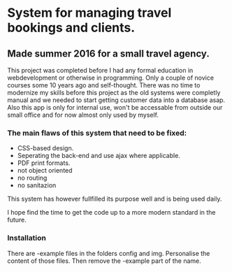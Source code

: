 # System for managing travel bookings and clients.

## Made summer 2016 for a small travel agency.

This project was completed before I had any formal education in webdevelopment or otherwise in programming. Only a couple of novice courses some 10 years ago and self-thought. There was no time to modernize my skills before this project as the old systems were completly manual and we needed to start getting customer data into a database asap. Also this app is only for internal use, won't be accessable from outside our small office and for now almost only used by myself.

### The main flaws of this system that need to be fixed:
* CSS-based design.
* Seperating the back-end and use ajax where applicable.
* PDF print formats.
* not object oriented
* no routing
* no sanitazion

This system has however fullfilled its purpose well and is being used daily.

I hope find the time to get the code up to a more modern standard in the future.

### Installation

There are -example files in the folders config and img.
Personalise the content of those files. Then remove the -example part of the name.
